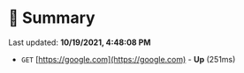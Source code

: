 # 📖 Summary
Last updated: **10/19/2021, 4:48:08 PM**

- `GET` [https://google.com](https://google.com) - **Up** (251ms)

